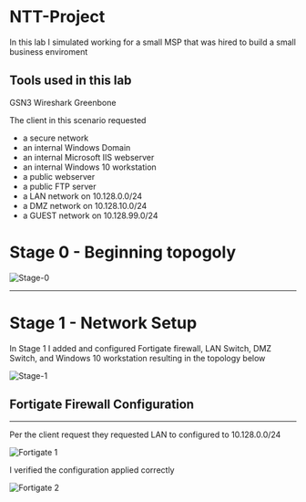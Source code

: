 # NTT-Project

In this lab I simulated working for a small MSP that was hired to build a small business enviroment

Tools used in this lab
----
GSN3
Wireshark
Greenbone

The client in this scenario requested

* a secure network
* an internal Windows Domain
* an internal Microsoft IIS webserver
* an internal Windows 10 workstation
* a public webserver
* a public FTP server
* a LAN network on 10.128.0.0/24
* a DMZ network on 10.128.10.0/24
* a GUEST network on 10.128.99.0/24

# Stage 0 - Beginning topogoly 

![Stage-0](https://github.com/Ftk91/NTT-Project/assets/170447276/f7166442-d400-4640-8875-65a016036231)


----

# Stage 1 - Network Setup

In Stage 1 I added and configured Fortigate firewall, LAN Switch, DMZ Switch, and Windows 10 workstation resulting in the topology below

![Stage-1](https://github.com/Ftk91/NTT-Project/assets/170447276/71d92734-67db-4a8b-b600-c7e124e5c6f7)

## Fortigate Firewall Configuration
----

Per the client request they requested LAN to configured to 10.128.0.0/24

![Fortigate 1](https://github.com/Ftk91/NTT-Project/assets/170447276/f7affebe-c446-4daa-95dc-89a16834de4f)

I verified the configuration applied correctly

![Fortigate 2](https://github.com/Ftk91/NTT-Project/assets/170447276/bf1a5329-c88f-43bb-8f1e-3c76dab5b229)





